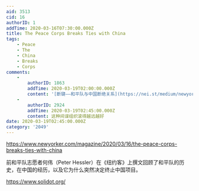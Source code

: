 ```yaml
---
aid: 3513
cid: 16
authorID: 1
addTime: 2020-03-16T07:30:00.000Z
title: The Peace Corps Breaks Ties with China
tags:
    - Peace
    - The
    - China
    - Breaks
    - Corps
comments:
    -
        authorID: 1863
        addTime: 2020-03-19T02:00:00.000Z
        content: '[断键——和平队与中国断绝关系](https://nei.st/medium/newyorker/broken-bonds)'
    -
        authorID: 2924
        addTime: 2020-03-19T02:45:00.000Z
        content: 这种间谍组织滚得越远越好
date: 2020-03-19T02:45:00.000Z
category: '2049'
---
```


https://www.newyorker.com/magazine/2020/03/16/the-peace-corps-breaks-ties-with-china

前和平队志愿者何伟（Peter Hessler）在《纽约客》上撰文回顾了和平队的历史，在中国的经历，以及它为什么突然决定终止中国项目。

https://www.solidot.org/
